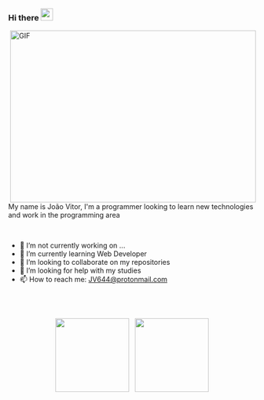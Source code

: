 
<!--
**joaovitor644/joaovitor644** is a ✨ _special_ ✨ repository because its `README.md` (this file) appears on your GitHub profile.

Here are some ideas to get you started:

- 🔭 I’m currently working on ...
- 🌱 I’m currently learning ...
- 👯 I’m looking to collaborate on ...
- 🤔 I’m looking for help with ...
- 💬 Ask me about ...
- 📫 How to reach me: ...
- 😄 Pronouns: ...
- ⚡ Fun fact: ...
-->
### Hi there <img src="https://media.giphy.com/media/hvRJCLFzcasrR4ia7z/giphy.gif" width="25px">

<img align="right" alt="GIF" src="https://cdn.dribbble.com/users/99287/screenshots/3839839/work_work_work.gif" width="500" height="350" />
<br/>

<br/>

My name is João Vitor, I'm a programmer looking to learn new technologies and work in the programming area

<br>

- 🔭 I’m not currently working on ...
- 🌱 I’m currently learning Web Developer
- 👯 I’m looking to collaborate on my repositories
- 🤔 I’m looking for help with my studies
- 📫 How to reach me: JV644@protonmail.com 
<br/>


<br/>

<br/>


 <div align="center">
   
 </div>
 
 <div  align="center">
 <a href="https://github.com/joaovitor644"></a>
     <img height="150em" src="https://github-readme-stats.vercel.app/api?username=joaovitor644&hide_border=true&show_icons=true&theme=github_dark&include_all_commits=true&count_private=true"/> &nbsp;
     <img height="150em" src="https://github-readme-stats.vercel.app/api/top-langs/?username=joaovitor644&layout=compact&count_private=true&hide_border=true&theme=github_dark&show_icons=true">
</div>
